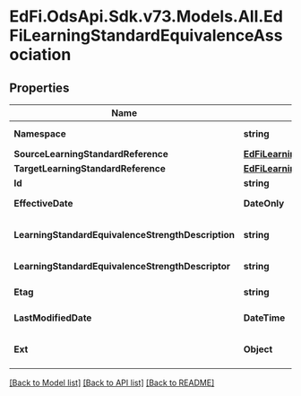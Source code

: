 # EdFi.OdsApi.Sdk.v73.Models.All.EdFiLearningStandardEquivalenceAssociation

## Properties

Name | Type | Description | Notes
------------ | ------------- | ------------- | -------------
**Namespace** | **string** | The namespace of the organization that has created and owns the association. | 
**SourceLearningStandardReference** | [**EdFiLearningStandardReference**](EdFiLearningStandardReference.md) |  | 
**TargetLearningStandardReference** | [**EdFiLearningStandardReference**](EdFiLearningStandardReference.md) |  | 
**Id** | **string** |  | [optional] 
**EffectiveDate** | **DateOnly** | The date that the association is considered to be applicable or effective. | [optional] 
**LearningStandardEquivalenceStrengthDescription** | **string** | Captures supplemental information on the relationship. Recommended for use only when the match is partial. | [optional] 
**LearningStandardEquivalenceStrengthDescriptor** | **string** | A measure that indicates the strength or quality of the equivalence relationship. | [optional] 
**Etag** | **string** | A unique system-generated value that identifies the version of the resource. | [optional] 
**LastModifiedDate** | **DateTime** | The date and time the resource was last modified. | [optional] 
**Ext** | **Object** | Extensions to the LearningStandardEquivalenceAssociation entity. | [optional] 

[[Back to Model list]](../../README.md#documentation-for-models) [[Back to API list]](../../README.md#documentation-for-api-endpoints) [[Back to README]](../../README.md)

